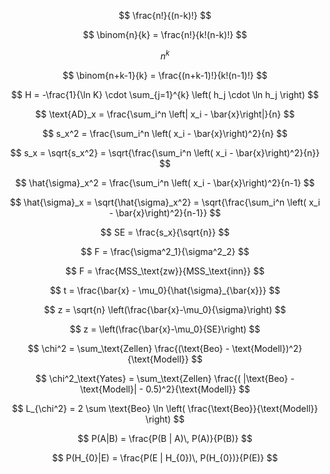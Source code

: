 $$ \frac{n!}{(n-k)!} $$

$$ \binom{n}{k} = \frac{n!}{k!(n-k)!} $$

$$ n^{k} $$

$$ \binom{n+k-1}{k} = \frac{(n+k-1)!}{k!(n-1)!} $$ 

$$ H = -\frac{1}{\ln K} \cdot \sum_{j=1}^{k} \left( h_j \cdot \ln h_j \right) $$ 

$$ \text{AD}_x = \frac{\sum_i^n \left| x_i - \bar{x}\right|}{n} $$ 

$$ s_x^2 = \frac{\sum_i^n \left( x_i - \bar{x}\right)^2}{n} $$ 

$$ s_x = \sqrt{s_x^2} = \sqrt{\frac{\sum_i^n \left( x_i - \bar{x}\right)^2}{n}}  $$ 

$$ \hat{\sigma}_x^2 = \frac{\sum_i^n \left( x_i - \bar{x}\right)^2}{n-1} $$ 

$$ \hat{\sigma}_x = \sqrt{\hat{\sigma}_x^2} = \sqrt{\frac{\sum_i^n \left( x_i - \bar{x}\right)^2}{n-1}} $$ 

$$ SE = \frac{s_x}{\sqrt{n}} $$

$$ F = \frac{\sigma^2_1}{\sigma^2_2} $$

$$ F = \frac{MSS_\text{zw}}{MSS_\text{inn}} $$

$$ t = \frac{\bar{x} - \mu_0}{\hat{\sigma}_{\bar{x}}} $$

$$ z = \sqrt{n} \left(\frac{\bar{x}-\mu_0}{\sigma}\right) $$

$$ z = \left(\frac{\bar{x}-\mu_0}{SE}\right) $$

$$ \chi^2 = \sum_\text{Zellen} \frac{(\text{Beo} - \text{Modell})^2}{\text{Modell}} $$

$$ \chi^2_\text{Yates} = \sum_\text{Zellen} \frac{( |\text{Beo} - \text{Modell}| - 0.5)^2}{\text{Modell}} $$

$$ L_{\chi^2} = 2 \sum \text{Beo} \ln \left( \frac{\text{Beo}}{\text{Modell}} \right) $$

$$ P(A|B) = \frac{P(B | A)\, P(A)}{P(B)} $$

$$ P(H_{0}|E) = \frac{P(E | H_{0})\, P(H_{0})}{P(E)} $$
